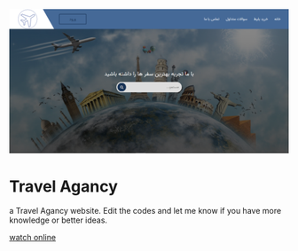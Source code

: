 <div>
  <img src="./images/first.PNG" />
  <h1>Travel Agancy</h1>
</div>
<div>
  <p>
    a Travel Agancy website. Edit the codes and let me know if you have more
    knowledge or better ideas.
  </p>
  <a href="https://mohammadbaratii.github.io/Travel-Agency/" target="__blank">watch online</a>
</div>
